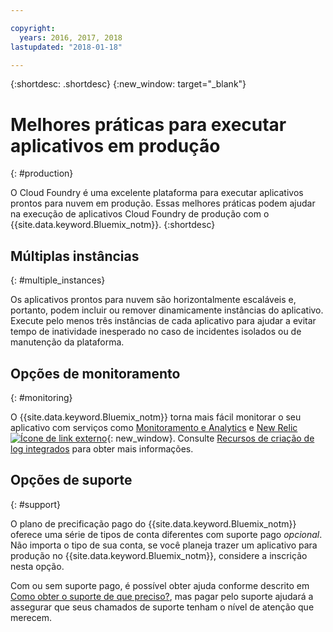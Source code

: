 ```yaml
---

copyright:
  years: 2016, 2017, 2018
lastupdated: "2018-01-18"

---
```


{:shortdesc: .shortdesc}
{:new_window: target="_blank"}

# Melhores práticas para executar aplicativos em produção
{: #production}

O Cloud Foundry é uma excelente plataforma para executar aplicativos prontos para nuvem em produção. Essas melhores práticas podem ajudar na execução de aplicativos Cloud Foundry de produção com o {{site.data.keyword.Bluemix_notm}}.
{:shortdesc}

## Múltiplas instâncias
{: #multiple_instances}

Os aplicativos prontos para nuvem são horizontalmente escaláveis e, portanto, podem incluir ou remover dinamicamente instâncias do aplicativo. Execute pelo menos três instâncias de cada aplicativo para ajudar a evitar tempo de inatividade inesperado no caso de incidentes isolados ou de manutenção da plataforma.

## Opções de monitoramento
{: #monitoring}

O {{site.data.keyword.Bluemix_notm}} torna mais fácil monitorar o seu aplicativo com serviços como [Monitoramento e Analytics](/docs/services/monana/index.html) e [New Relic ![Ícone de link externo](../icons/launch-glyph.svg)](http://newrelic.com/){: new_window}. Consulte [Recursos de criação de log integrados](../monitor_log/logging.html#logging_for_bluemix_apps) para obter mais informações.

## Opções de suporte
{: #support}

O plano de precificação pago do {{site.data.keyword.Bluemix_notm}} oferece uma série de tipos de conta diferentes com suporte pago *opcional*.  Não importa o tipo de sua conta, se você planeja trazer um aplicativo para produção no {{site.data.keyword.Bluemix_notm}}, considere a inscrição nesta opção.

Com ou sem suporte pago, é possível obter ajuda conforme descrito em [Como obter o suporte de que preciso?](../get-support/howtogetsupport.html), mas pagar pelo suporte ajudará a assegurar que seus chamados de suporte tenham o nível de atenção que merecem.

